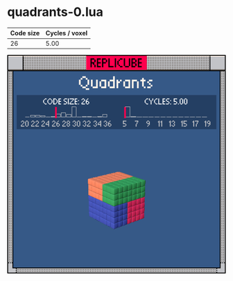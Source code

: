 # quadrants-0.lua

| Code size | Cycles / voxel |
| --------- | -------------- |
| 26        | 5.00           |

![](quadrants-0.png)
